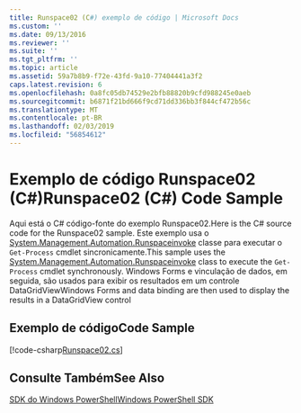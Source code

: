 ```yaml
---
title: Runspace02 (C#) exemplo de código | Microsoft Docs
ms.custom: ''
ms.date: 09/13/2016
ms.reviewer: ''
ms.suite: ''
ms.tgt_pltfrm: ''
ms.topic: article
ms.assetid: 59a7b8b9-f72e-43fd-9a10-77404441a3f2
caps.latest.revision: 6
ms.openlocfilehash: 0a8fc05db74529e2bfb88820b9cfd988245e0aeb
ms.sourcegitcommit: b6871f21bd666f9cd71dd336bb3f844cf472b56c
ms.translationtype: MT
ms.contentlocale: pt-BR
ms.lasthandoff: 02/03/2019
ms.locfileid: "56854612"
---
```

# <a name="runspace02-c-code-sample"></a><span data-ttu-id="c39bb-102">Exemplo de código Runspace02 (C#)</span><span class="sxs-lookup"><span data-stu-id="c39bb-102">Runspace02 (C#) Code Sample</span></span>

<span data-ttu-id="c39bb-103">Aqui está o C# código-fonte do exemplo Runspace02.</span><span class="sxs-lookup"><span data-stu-id="c39bb-103">Here is the C# source code for the Runspace02 sample.</span></span> <span data-ttu-id="c39bb-104">Este exemplo usa o [System.Management.Automation.Runspaceinvoke](/dotnet/api/System.Management.Automation.RunspaceInvoke) classe para executar o `Get-Process` cmdlet sincronicamente.</span><span class="sxs-lookup"><span data-stu-id="c39bb-104">This sample uses the [System.Management.Automation.Runspaceinvoke](/dotnet/api/System.Management.Automation.RunspaceInvoke) class to execute the `Get-Process` cmdlet synchronously.</span></span> <span data-ttu-id="c39bb-105">Windows Forms e vinculação de dados, em seguida, são usados para exibir os resultados em um controle DataGridView</span><span class="sxs-lookup"><span data-stu-id="c39bb-105">Windows Forms and data binding are then used to display the results in a DataGridView control</span></span>

## <a name="code-sample"></a><span data-ttu-id="c39bb-106">Exemplo de código</span><span class="sxs-lookup"><span data-stu-id="c39bb-106">Code Sample</span></span>

[!code-csharp[Runspace02.cs](../../powershell-sdk-samples/SDK-2.0/csharp/Runspace02/Runspace02.cs#L11-L82 "Runspace02.cs")]

## <a name="see-also"></a><span data-ttu-id="c39bb-107">Consulte Também</span><span class="sxs-lookup"><span data-stu-id="c39bb-107">See Also</span></span>

[<span data-ttu-id="c39bb-108">SDK do Windows PowerShell</span><span class="sxs-lookup"><span data-stu-id="c39bb-108">Windows PowerShell SDK</span></span>](../windows-powershell-reference.md)